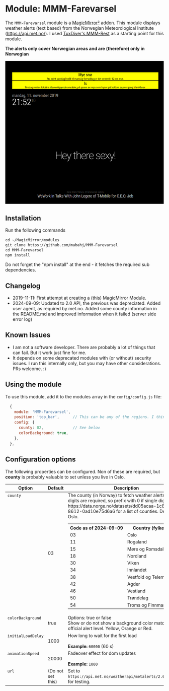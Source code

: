 
# Module: MMM-Farevarsel

The `MMM-Farevarsel` module is a [MagicMirror²](https://github.com/MagicMirrorOrg/MagicMirror) addon. This module displays weather alerts (text based) from the Norwegian Meteorological Institute (<https://api.met.no/>). I used [TuxDiver's MMM-Rest](https://github.com/Tuxdiver/MMM-Rest) as a starting point for this module.

**The alerts only cover Norwegian areas and are (therefore) only in Norwegian**

![Farevarsel Displays](screenshot.png)

## Installation

Run the following commands

````console
cd ~/MagicMirror/modules
git clone https://github.com/mabahj/MMM-Farevarsel
cd MMM-Farevarsel
npm install
````

Do not forget the "npm install" at the end - it fetches the required sub dependencies.

## Changelog

- 2019-11-11: First attempt at creating a (this) MagicMirror Module.
- 2024-09-09: Updated to 2.0 API, the previous was depreciated. Added user agent, as required by met.no. Added some county information in the README.md and improved information when it failed (server side error log)

## Known Issues

- I am not a software developer. There are probably a lot of things that can fail. But it work just fine for me.
- It depends on some deprecated modules with (or without) security issues. I run this internally only, but you may have other considerations. PRs welcome. :)

## Using the module

To use this module, add it to the modules array in the `config/config.js` file:

````javascript
  {
    module: 'MMM-Farevarsel',
    position: 'top_bar',      // This can be any of the regions. I think.
    config: {
      county: 02,             // See below
      colorBackground: true,
    },
  },
````

## Configuration options

The following properties can be configured. Non of these are required, but **county** is probably valuable to set unless you live in Oslo.

<table width="100%">
  <!-- why, markdown... -->
  <thead>
    <tr>
      <th>Option</th>
         <th>Default</th>
      <th width="100%">Description</th>
    </tr>
  <thead>
  <tbody>
    <tr>
      <td valign="top"><code>county</code></td>
      <td>03</ts>
      <td>The county (in Norway) to fetch weather alerts for. Two digits are required, so prefix with 0 if single digit
      See https://data.norge.no/datasets/dd05acaa-1c89-4139-8612-0ad10e75d6a6 for a list of counties. Default is Oslo.<br>
        <table>
        <tr><th>Code as of 2024-09-09</th><th>Country (fylke)</th></th>
        <tr><td>03</td><td>Oslo</td></tr>
        <tr><td>11</td><td>Rogaland</td></tr>
        <tr><td>15</td><td>Møre og Romsdal</td></tr>
        <tr><td>18</td><td>Nordland</td></tr>
        <tr><td>30</td><td>Viken</td></tr>
        <tr><td>34</td><td>Innlandet</td></tr>
        <tr><td>38</td><td>Vestfold og Telemark</td></tr>
        <tr><td>42</td><td>Agder</td></tr>
        <tr><td>46</td><td>Vestland</td></tr>
        <tr><td>50</td><td>Trøndelag</td></tr>
        <tr><td>54</td><td>Troms og Finnmark</td></tr>
        </table>
      <tr>
      </td>
    </tr>
    <tr>
      <td valign="top"><code>colorBackground</code></td>
      <td>true</td>
      <td>Options: true or false<br>
            Show or do not show a background color matching the official alert level. Yellow, Orange or Red.
            </td>
    </tr>
    <tr>
      <td valign="top"><code>initialLoadDelay</code></td>
      <td>1000</td>
      <td>How long to wait for the first load<br>
        <br><b>Example:</b> <code>60000</code> (60 s)
      </td>
    </tr>
    <tr>
      <td valign="top"><code>animationSpeed</code></td>
      <td>20000</td>
      <td>Fadeover effect for dom updates<br>
        <br><b>Example:</b> <code>1000</code>
      </td>
    </tr>
    <tr>
      <td valign="top"><code>url</code></td>
      <td>(Do not set this)</td>
      <td>Set to <code>https://api.met.no/weatherapi/metalerts/2.0/test.rss</code> for testing.<br></td>
    </tr>
  </tbody>
</table>
